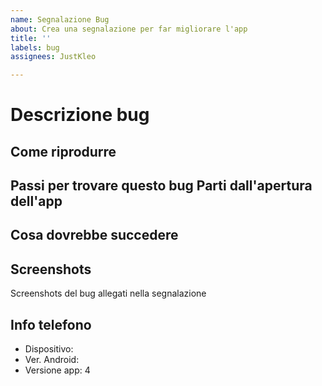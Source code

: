```yaml
---
name: Segnalazione Bug
about: Crea una segnalazione per far migliorare l'app
title: ''
labels: bug
assignees: JustKleo

---
```


# Descrizione bug

## Come riprodurre
Passi per trovare questo bug
Parti dall'apertura dell'app
- 

## Cosa dovrebbe succedere

## Screenshots
Screenshots del bug allegati nella segnalazione

## Info telefono
 - Dispositivo: 
 - Ver. Android: 
 - Versione app: 4
